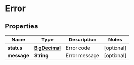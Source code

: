 
# Error

## Properties
Name | Type | Description | Notes
------------ | ------------- | ------------- | -------------
**status** | [**BigDecimal**](BigDecimal.md) | Error code |  [optional]
**message** | **String** | Error message |  [optional]



